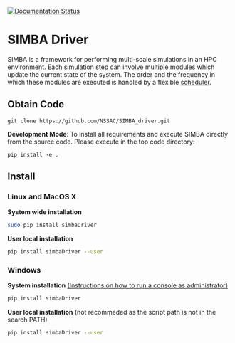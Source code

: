 [![Documentation Status](https://readthedocs.org/projects/simba-driver/badge/?version=latest)](https://simba-driver.readthedocs.io/en/latest/?badge=latest)

# SIMBA Driver

SIMBA is a framework for performing multi-scale simulations in an HPC environment. Each simulation step can involve multiple modules which update the current state of the system. The order and the frequency in which these modules are executed is handled by a flexible [scheduler](Scheduler).

## Obtain Code

```
git clone https://github.com/NSSAC/SIMBA_driver.git
```

__Development Mode__: To install all requirements and execute SIMBA directly from the source code. Please execute in the top code directory: 
```
pip install -e .
```

## Install

### Linux and MacOS X
__System wide installation__
``` sh
sudo pip install simbaDriver
```

__User local installation__
``` sh
pip install simbaDriver --user
```

### Windows
__System installation__ [(Instructions on how to run a console as administrator)](https://www.howtogeek.com/194041/how-to-open-the-command-prompt-as-administrator-in-windows-8.1/)
``` sh
pip install simbaDriver
```

__User local installation__ (not recommeded as the script path is not in the search PATH)
``` sh
pip install simbaDriver --user
```

